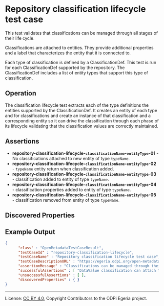<!-- SPDX-License-Identifier: CC-BY-4.0 -->
<!-- Copyright Contributors to the ODPi Egeria project. -->

# Repository classification lifecycle test case

This test validates that classifications can be managed through all stages of their life cycle.

Classifications are attached to entities.
They provide additional properties and a label that characterizes
the entity that it is connected to.

Each type of classification is defined by a ClassificationDef.
This test is run for each ClassificationDef supported by the repository.
The ClassificationDef includes a list of entity types that support this type
of classification.

## Operation

The classification lifecycle test extracts each of the type definitions the entities supported
by the ClassificationDef.
It creates an entity of each type and 
for classifications and create an instance of
that classification and a corresponding entity so it can
drive the classification through each phase of its lifecycle validating that the classification values are correctly maintained.

## Assertions
  
* **repository-classification-lifecycle-`classificationName`-`entityType`-01** - No classifications attached to new entity of type `typeName`.
* **repository-classification-lifecycle-`classificationName`-`entityType`-02** - `typeName` entity return when classification added.
* **repository-classification-lifecycle-`classificationName`-`entityType`-03** - classification added to entity of type `typeName`.
* **repository-classification-lifecycle-`classificationName`-`entityType`-04** - classification properties added to entity of type `typeName`.
* **repository-classification-lifecycle-`classificationName`-`entityType`-05** - classification removed from entity of type `typeName`.
    

## Discovered Properties


## Example Output


```json
{
      "class" : "OpenMetadataTestCaseResult",
      "testCaseId" : "repository-classification-lifecycle",
      "testCaseName" : "Repository classification lifecycle test case",
      "testCaseDescriptionURL" : "https://egeria.odpi.org/open-metadata-conformance-suite/docs/repository-workbench/repository-classification-lifecycle-test-case.md",
      "assertionMessage" : "Classifications can be managed through their lifecycle",
      "successfulAssertions" : [ "DataValue classification can attach to a supported entity.", "DataValue classification added to entity of type GlossaryTerm", "DataValue classification removed from entity of type GlossaryTerm", "DataValue classification added to all identified entities" ],
      "unsuccessfulAssertions" : [ ],
      "discoveredProperties" : { }
}
```


----
License: [CC BY 4.0](https://creativecommons.org/licenses/by/4.0/),
Copyright Contributors to the ODPi Egeria project.